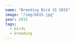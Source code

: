 ```yaml
---
name: "Breeding Bird 15 2015"
image: "/img/bb15.jpg"
year: 2015
tags:
  - birds
  - breeding
---
```

